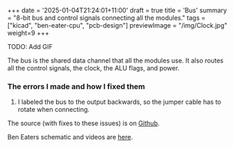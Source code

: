 +++
date = '2025-01-04T21:24:01+11:00'
draft = true
title = 'Bus'
summary = "8-bit bus and control signals connecting all the modules."
tags = ["kicad", "ben-eater-cpu", "pcb-design"]
previewImage = "/img/Clock.jpg"
weight=9
+++

TODO: Add GIF

The bus is the shared data channel that all the modules use. It also routes all the control signals, the clock, the ALU flags, and power. 

### The errors I made and how I fixed them

1. I labeled the bus to the output backwards, so the jumper cable has to rotate when connecting.

The source (with fixes to these issues) is on [Github](https://github.com/Robert-Riordan-UCD/8_Bit_CPU_PCB/tree/main/Output).

Ben Eaters schematic and videos are [here](https://eater.net/8bit/bus).
